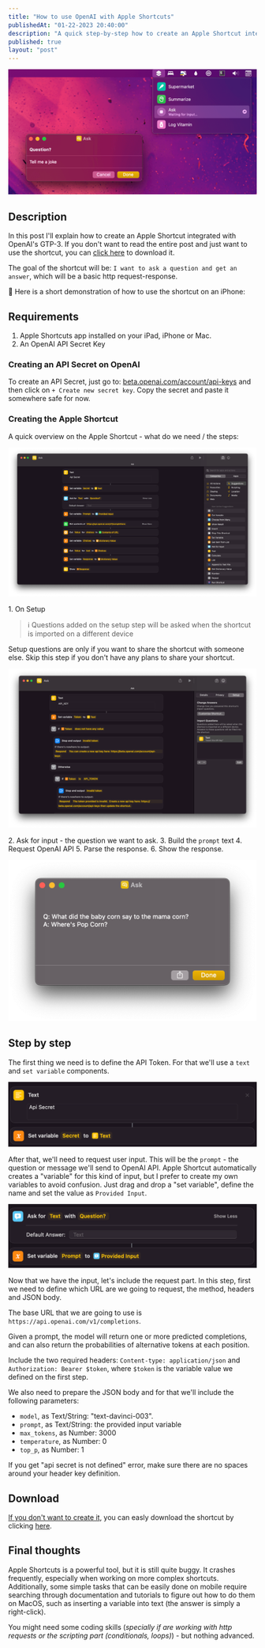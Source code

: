 ```yaml
---
title: "How to use OpenAI with Apple Shortcuts"
publishedAt: "01-22-2023 20:40:00"
description: "A quick step-by-step how to create an Apple Shortcut integrated with OpenAI"
published: true
layout: "post"
---
```


![](/static/content/files/apple-shortcut-openai/header.png)

## Description

In this post I'll explain how to create an Apple Shortcut integrated with OpenAI's GTP-3. If you don't want to read the entire post and just want to use the shortcut, you can [click here](/static/content/files/apple-shortcut-openai/Ask.shortcut) to download it.

The goal of the shortcut will be: `I want to ask a question and get an answer`, which will be a basic http request-response.

🎥 Here is a short demonstration of how to use the shortcut on an iPhone:

<YoutubeVideo  src="https://www.youtube.com/embed/HUfxK9x-b2M" />

## Requirements

1. Apple Shortcuts app installed on your iPad, iPhone or Mac.
1. An OpenAI API Secret Key

### Creating an API Secret on OpenAI

To create an API Secret, just go to: [beta.openai.com/account/api-keys](https://beta.openai.com/account/api-keys) and then click on `+ Create new secret key`.
Copy the secret and paste it somewhere safe for now.

### Creating the Apple Shortcut

A quick overview on the Apple Shortcut - what do we need / the steps:

![](/static/content/files/apple-shortcut-openai/overview.png)

1\. On Setup

> ℹ️ Questions added on the setup step will be asked when the shortcut is imported on a different device

Setup questions are only if you want to share the shortcut with someone else. Skip this step if you don't have any plans to share your shortcut.

![](/static/content/files/apple-shortcut-openai/setup.png)

2\. Ask for input - the question we want to ask.
3\. Build the `prompt` text
4\. Request OpenAI API
5\. Parse the response.
6\. Show the response.

![](/static/content/files/apple-shortcut-openai/result-joke.png)

## Step by step

The first thing we need is to define the API Token. For that we'll use a `text` and `set variable` components.

![](/static/content/files/apple-shortcut-openai/step-1.png)

After that, we'll need to request user input. This will be the `prompt` - the question or message we'll send to OpenAI API. Apple Shortcut automatically creates a "variable" for this kind of input, but I prefer to create my own variables to avoid confusion. Just drag and drop a "set variable", define the name and set the value as `Provided Input`.

![](/static/content/files/apple-shortcut-openai/step-2.png)

Now that we have the input, let's include the request part. In this step, first we need to define which URL are we going to request, the method, headers and JSON body.

The base URL that we are going to use is `https://api.openai.com/v1/completions`.

<Info title="More info: beta.openai.com/docs/api-reference/completions">
  Given a prompt, the model will return one or more predicted completions, and can also return the probabilities of alternative tokens at each
  position.
</Info>

Include the two required headers: `Content-type: application/json` and `Authorization: Bearer $token`, where `$token` is the variable value we defined on the first step.

We also need to prepare the JSON body and for that we'll include the following parameters:

- `model`, as Text/String: "text-davinci-003".
- `prompt`, as Text/String: the provided input variable
- `max_tokens`, as Number: 3000
- `temperature`, as Number: 0
- `top_p`, as Number: 1

<Warning>If you get "api secret is not defined" error, make sure there are no spaces around your header key definition.</Warning>

## Download

[If you don't want to create it](https://media.tenor.com/Ojp83PtgfKkAAAAC/thats-not-very-fun-not-fun.gif), you can easly download the shortcut by clicking [here](/static/content/files/apple-shortcut-openai/Ask.shortcut).

## Final thoughts

Apple Shortcuts is a powerful tool, but it is still quite buggy. It crashes frequently, especially when working on more complex shortcuts. Additionally, some simple tasks that can be easily done on mobile require searching through documentation and tutorials to figure out how to do them on MacOS, such as inserting a variable into text (the answer is simply a right-click).

You might need some coding skills (_specially if are working with http requests or the scripting part (conditionals, loops)_) - but nothing advanced.
